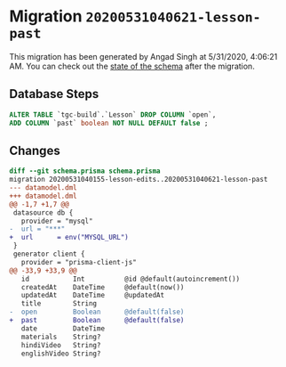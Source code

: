 # Migration `20200531040621-lesson-past`

This migration has been generated by Angad Singh at 5/31/2020, 4:06:21 AM.
You can check out the [state of the schema](./schema.prisma) after the migration.

## Database Steps

```sql
ALTER TABLE `tgc-build`.`Lesson` DROP COLUMN `open`,
ADD COLUMN `past` boolean NOT NULL DEFAULT false ;
```

## Changes

```diff
diff --git schema.prisma schema.prisma
migration 20200531040155-lesson-edits..20200531040621-lesson-past
--- datamodel.dml
+++ datamodel.dml
@@ -1,7 +1,7 @@
 datasource db {
   provider = "mysql"
-  url = "***"
+  url      = env("MYSQL_URL")
 }
 generator client {
   provider = "prisma-client-js"
@@ -33,9 +33,9 @@
   id           Int          @id @default(autoincrement())
   createdAt    DateTime     @default(now())
   updatedAt    DateTime     @updatedAt
   title        String
-  open         Boolean      @default(false)
+  past         Boolean      @default(false)
   date         DateTime
   materials    String?
   hindiVideo   String?
   englishVideo String?
```


